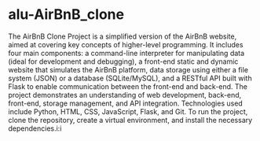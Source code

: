# alu-AirBnB_clone
The AirBnB Clone Project is a simplified version of the AirBnB website, aimed at covering key concepts of higher-level programming. It includes four main components: a command-line interpreter for manipulating data (ideal for development and debugging), a front-end static and dynamic website that simulates the AirBnB platform, data storage using either a file system (JSON) or a database (SQLite/MySQL), and a RESTful API built with Flask to enable communication between the front-end and back-end. The project demonstrates an understanding of web development, back-end, front-end, storage management, and API integration. Technologies used include Python, HTML, CSS, JavaScript, Flask, and Git. To run the project, clone the repository, create a virtual environment, and install the necessary dependencies.i:i
